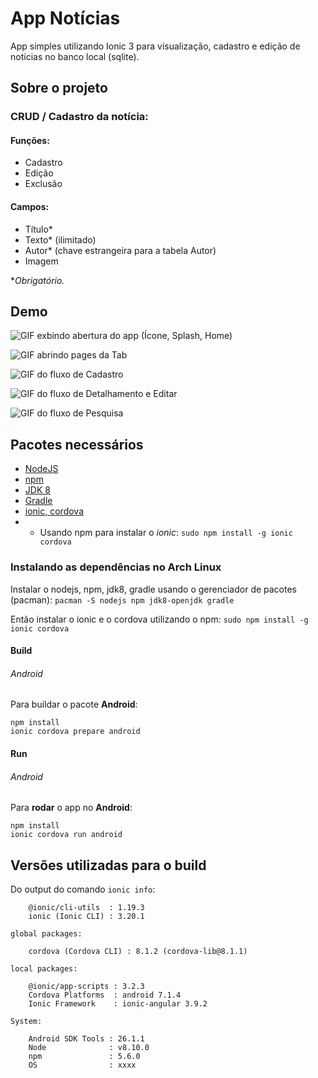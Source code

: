 # App Notícias

App simples utilizando Ionic 3 para visualização, cadastro e edição de notícias no banco local (sqlite).


## Sobre o projeto

### CRUD / Cadastro da notícia:

#### Funções:

* Cadastro
* Edição
* Exclusão


#### Campos:

* Título*
* Texto* (ilimitado)
* Autor* (chave estrangeira para a tabela Autor)
* Imagem

**Obrigatório.*


## Demo

![GIF exbindo abertura do app (Ícone, Splash, Home)](docs/gifs/app-noticias-icon-splash.gif)

![GIF abrindo pages da Tab](docs/gifs/app-noticias-pages.gif)

![GIF do fluxo de Cadastro](docs/gifs/app-noticias-cadastro.gif)

![GIF do fluxo de Detalhamento e Editar](docs/gifs/app-noticias-detalhe-editar.gif)

![GIF do fluxo de Pesquisa](docs/gifs/app-noticias-pesquisa.gif)


## Pacotes necessários

* [NodeJS](https://github.com/nodejs/node)
* [npm](https://github.com/npm/cli)
* [JDK 8](https://www.oracle.com/technetwork/java/javase/downloads/index.html)
* [Gradle](https://docs.gradle.org/current/userguide/installation.html)
* [ionic, cordova](https://ionicframework.com/docs/intro/installation/)
* * Usando npm para instalar o _ionic_: `sudo npm install -g ionic cordova`

### Instalando as dependências no Arch Linux

Instalar o nodejs, npm, jdk8, gradle usando o gerenciador de pacotes (pacman): 
`pacman -S nodejs npm jdk8-openjdk gradle`

Então instalar o ionic e o cordova utilizando o npm:
`sudo npm install -g ionic cordova`


#### Build 

###### Android 

Para buildar o pacote **Android**:
```
npm install
ionic cordova prepare android
```

#### Run

###### Android

Para **rodar** o app no **Android**:
```
npm install
ionic cordova run android
```

## Versões utilizadas para o build

Do output do comando `ionic info`:

```
    @ionic/cli-utils  : 1.19.3
    ionic (Ionic CLI) : 3.20.1

global packages:

    cordova (Cordova CLI) : 8.1.2 (cordova-lib@8.1.1) 

local packages:

    @ionic/app-scripts : 3.2.3
    Cordova Platforms  : android 7.1.4
    Ionic Framework    : ionic-angular 3.9.2

System:

    Android SDK Tools : 26.1.1
    Node              : v8.10.0
    npm               : 5.6.0 
    OS                : xxxx

```